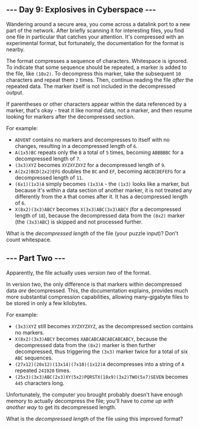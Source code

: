 <article class="day-desc"><h2>--- Day 9: Explosives in Cyberspace ---</h2><p>Wandering around a secure area, you come across a datalink port to a new part of the network. After briefly scanning it for interesting files, you find one file in particular that catches your attention. It's compressed with an experimental format, but fortunately, the documentation for the format is nearby.</p>
<p>The format compresses a sequence of characters. Whitespace is ignored. To indicate that some sequence should be repeated, a marker is added to the file, like <code>(10x2)</code>. To decompress this marker, take the subsequent <code>10</code> characters and repeat them <code>2</code> times. Then, continue reading the file <em>after</em> the repeated data.  The marker itself is not included in the decompressed output.</p>
<p>If parentheses or other characters appear within the data referenced by a marker, that's okay - treat it like normal data, not a marker, and then resume looking for markers after the decompressed section.</p>
<p>For example:</p>
<ul>
<li><code>ADVENT</code> contains no markers and decompresses to itself with no changes, resulting in a decompressed length of <code>6</code>.</li>
<li><code>A(1x5)BC</code> repeats only the <code>B</code> a total of <code>5</code> times, becoming <code>ABBBBBC</code> for a decompressed length of <code>7</code>.</li>
<li><code>(3x3)XYZ</code> becomes <code>XYZXYZXYZ</code> for a decompressed length of <code>9</code>.</li>
<li><code>A(2x2)BCD(2x2)EFG</code> doubles the <code>BC</code> and <code>EF</code>, becoming <code>ABCBCDEFEFG</code> for a decompressed length of <code>11</code>.</li>
<li><code>(6x1)(1x3)A</code> simply becomes <code>(1x3)A</code> - the <code>(1x3)</code> looks like a marker, but because it's within a data section of another marker, it is not treated any differently from the <code>A</code> that comes after it. It has a decompressed length of <code>6</code>.</li>
<li><code>X(8x2)(3x3)ABCY</code> becomes <code>X(3x3)ABC(3x3)ABCY</code> (for a decompressed length of <code>18</code>), because the decompressed data from the <code>(8x2)</code> marker (the <code>(3x3)ABC</code>) is skipped and not processed further.</li>
</ul>
<p>What is the <em>decompressed length</em> of the file (your puzzle input)? Don't count whitespace.</p>
</article>
<article class="day-desc"><h2 id="part2">--- Part Two ---</h2><p>Apparently, the file actually uses <em>version two</em> of the format.</p>
<p>In version two, the only difference is that markers within decompressed data <em>are</em> decompressed. This, the documentation explains, provides much more substantial compression capabilities, allowing many-gigabyte files to be stored in <span title="&quot;It's the bomb!&quot;, the documentation claims.">only a few kilobytes</span>.</p>
<p>For example:</p>
<ul>
<li><code>(3x3)XYZ</code> still becomes <code>XYZXYZXYZ</code>, as the decompressed section contains no markers.</li>
<li><code>X(8x2)(3x3)ABCY</code> becomes <code>XABCABCABCABCABCABCY</code>, because the decompressed data from the <code>(8x2)</code> marker is then further decompressed, thus triggering the <code>(3x3)</code> marker twice for a total of six <code>ABC</code> sequences.</li>
<li><code>(27x12)(20x12)(13x14)(7x10)(1x12)A</code> decompresses into a string of <code>A</code> repeated <code>241920</code> times.</li>
<li><code>(25x3)(3x3)ABC(2x3)XY(5x2)PQRSTX(18x9)(3x2)TWO(5x7)SEVEN</code> becomes <code>445</code> characters long.</li>
</ul>
<p>Unfortunately, the computer you brought probably doesn't have enough memory to actually decompress the file; you'll have to <em>come up with another way</em> to get its decompressed length.</p>
<p>What is the <em>decompressed length</em> of the file using this improved format?</p>
</article>
